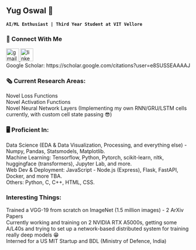 ## Yug Oswal 👋

**`AI/ML Enthusiast | Third Year Student at VIT Vellore`**

### 👊 Connect With Me
   <div align="left">
  <a href="mailto:yoswal071@gmail.com" target="_blank">
    <img src="https://img.shields.io/static/v1?message=Gmail&logo=gmail&label=&color=D14836&logoColor=white&labelColor=&style=for-the-badge" height="35" alt="gmail logo"  />
  </a>
  <a href="[https://www.linkedin.com/in/pratham-mishra/](https://www.linkedin.com/in/yug-d-oswal-082652259/)" target="_blank">
    <img src="https://img.shields.io/static/v1?message=LinkedIn&logo=linkedin&label=&color=0077B5&logoColor=white&labelColor=&style=for-the-badge" height="35" alt="linkedin logo"  />
  </a>
</div>
Google Scholar: https://scholar.google.com/citations?user=e8SUSSEAAAAJ

### 🗞 Current Research Areas: 
Novel Loss Functions\
Novel Activation Functions\
Novel Neural Network Layers (Implementing my own RNN/GRU/LSTM cells currently, with custom cell state passing 😎)

### 🖥 Proficient In:
Data Science (EDA & Data Visualization, Processing, and everything else) - Numpy, Pandas, Statsmodels, Matplotlib.\
Machine Learning: Tensorflow, Python, Pytorch, scikit-learn, nltk, huggingface (transformers), Jupyter Lab, and more.\
Web Dev & Deployment: JavaScript - Node.js (Express), Flask, FastAPI, Docker, and more TBA.\
Others: Python, C, C++, HTML, CSS.

### Interesting Things:
Trained a VGG-19 from scratch on ImageNet (1.5 million images) - 2 ArXiv Papers\
Currently working and training on 2 NVIDIA RTX A5000s, getting some A/L40s and trying to set up a network-based distributed system for training really deep models 😁\
Interned for a US MIT Startup and BDL (Ministry of Defence, India)


<!--
**Yug-Oswal/Yug-Oswal** is a ✨ _special_ ✨ repository because its `README.md` (this file) appears on your GitHub profile.

Here are some ideas to get you started:

- 🔭 I’m currently working on ...
- 🌱 I’m currently learning ...
- 👯 I’m looking to collaborate on ...
- 🤔 I’m looking for help with ...
- 💬 Ask me about ...
- 📫 How to reach me: ...
- 😄 Pronouns: ...
- ⚡ Fun fact: ...
-->
